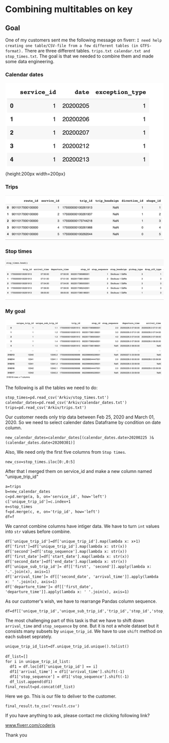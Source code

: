 # Combining multitables on key

## Goal
One of my customers sent me the following message on fiverr: `I need help creating one table/CSV-file from a few different tables (in GTFS-format).` 
There are three different tables. `trips.txt calendar.txt and stop_times.txt`. The goal is that we needed to combine them and made some data engineering. 

### Calendar dates

![table one](/images/calendar_dates.png){height:200px width=200px}

### Trips

![trips](/images/trips.png)

### Stop times

![stop times](/images/stop_times.png)

### My goal

![Final](/images/final.png)

The following is all the tables we need to do:

	stop_times=pd.read_csv('Arkiv/stop_times.txt')
	calendar_dates=pd.read_csv('Arkiv/calendar_dates.txt')
	trips=pd.read_csv('Arkiv/trips.txt')

Our customer needs only trip data between Feb 25, 2020 and March 01, 2020. So we need to select calender dates Dataframe by condition on date column. 

	new_calendar_dates=calendar_dates[(calendar_dates.date>20200225 )& (calendar_dates.date<20200301)]

Also, We need only the first five columns from `Stop times`. 

	new_csv=stop_times.iloc[0:,0:5]

After that I merged them on service_id and make a new column named "unique_trip_id"

	a=trips
	b=new_calendar_dates
	c=pd.merge(a, b, on='service_id', how='left')
	c['unique_trip_id']=c.index+1
	e=stop_times
	f=pd.merge(c, e, on='trip_id', how='left')
	df=f
We cannot combine columns have intiger data. We have to turn `int` values into `str` values before combine.

	df['unique_trip_id']=df['unique_trip_id'].map(lambda x: x+1)
	df['first']=df['unique_trip_id'].map(lambda x: str(x))
	df['second']=df['stop_sequence'].map(lambda x: str(x))
	df['first_date']=df['start_date'].map(lambda x: str(x))
	df['second_date']=df['end_date'].map(lambda x: str(x))
	df['unique_sub_trip_id']= df[['first', 'second']].apply(lambda x: '.'.join(x), axis=1)
	df['arrival_time']= df[['second_date', 'arrival_time']].apply(lambda x: ' '.join(x), axis=1)
	df['departure_time']= df[['first_date', 'departure_time']].apply(lambda x: ' '.join(x), axis=1)

As our customer's wish, we have to rearrange Pandas column sequence. 

	df=df[['unique_trip_id','unique_sub_trip_id','trip_id','stop_id','stop_sequence','arrival_time','departure_time']]

The most challenging part of this task is that we have to shift down `arrival_time` and `stop_sequence` by one. But it is not a whole dataset but it consists many subsets by `unique_trip_id`. We have to use `shift` method on each subset seprately. 


	unique_trip_id_list=df.unique_trip_id.unique().tolist()

	df_list=[]
	for i in unique_trip_id_list:
	  df1 = df.loc[df['unique_trip_id'] == i]
	  df1['arrival_time'] = df1['arrival_time'].shift(-1)
	  df1['stop_sequence'] = df1['stop_sequence'].shift(-1)
	  df_list.append(df1)
	final_result=pd.concat(df_list)

Here we go. This is our file to deliver to the customer. 

	final_result.to_csv('result.csv')

If you have anything to ask, please contact me clicking following link? 

www.fiverr.com/coderjs

Thank you